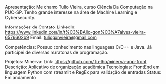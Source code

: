 Apresentação:
  Me chamo Tulio Vieira, curso Ciência Da Computação na PUC-SP.
  Tenho grande interesse na área de Machine Learning e Cybersecurity.

Informações de Contato:
  LinkedIn: https://www.linkedin.com/in/t%C3%BAlio-gon%C3%A7alves-vieira-6576602b9
  Email: tuliogonvieira@gmail.com

Competências:
  Possuo conhecimento nas linguagens C/C++ e Java.
  Já participei de diversas maratonas de programação.

Projetos:
  Minerva:
  Link: https://github.com/Tu-lho/minerva-app-front
  Descrição: Aplicativo de organização acadêmica
  Tecnologias: FrontEnd em linguagem Python com streamlit e RegEx para validação de entradas
  Status: Em andamento
